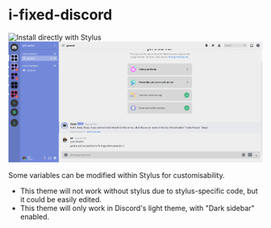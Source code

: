 # i-fixed-discord
![Install directly with Stylus](https://img.shields.io/badge/Install%20directly%20with-Stylus-00adad.svg)
![screenshot of discord](https://raw.githubusercontent.com/j0lol/i-fixed-discord/main/screenshots/lightmode.png)

Some variables can be modified within Stylus for customisability. 

- This theme will not work without stylus due to stylus-specific code, but it could be easily edited.
- This theme will only work in Discord's light theme, with "Dark sidebar" enabled.
